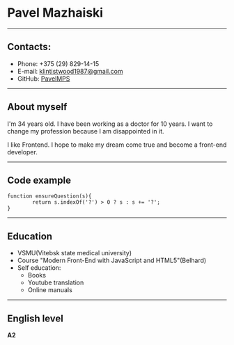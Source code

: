 # Pavel Mazhaiski
___
## Contacts:
* Phone: +375 (29) 829-14-15
* E-mail: [klintistwood1987@gmail.com](
https://mail.google.com/)
* GitHub: [PavelMPS](https://github.com/PavelMPS)

___
## About myself
I'm 34 years old. I have been 
working as a doctor for 10 years. I want to change my profession because I am disappointed in it.

I like Frontend. I hope to make my dream come true and become a front-end developer.

___
## Code example
```
function ensureQuestion(s){
        return s.indexOf('?') > 0 ? s : s += '?';
}
```

___
## Education 
+ VSMU(Vitebsk state medical university) 
+ Course "Modern Front-End with JavaScript and HTML5"(Belhard)
+ Self education:
  + Books 
  + Youtube translation
  + Online manuals

___
## English level
**A2**